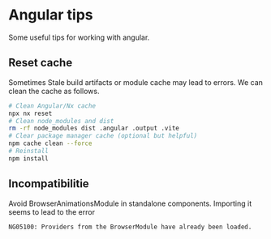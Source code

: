 # Angular tips

Some useful tips for working with angular.



## Reset cache
Sometimes Stale build artifacts or module cache may lead to errors. We can clean the cache as follows.

```bash
# Clean Angular/Nx cache
npx nx reset
# Clean node_modules and dist
rm -rf node_modules dist .angular .output .vite
# Clear package manager cache (optional but helpful)
npm cache clean --force
# Reinstall
npm install
```

## Incompatibilitie

Avoid BrowserAnimationsModule in standalone components.  Importing it seems to lead to the error
```bash
NG05100: Providers from the BrowserModule have already been loaded.
```